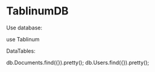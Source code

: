 # TablinumDB
Use database:

use Tablinum

DataTables:

db.Documents.find({}).pretty();
db.Users.find({}).pretty();

